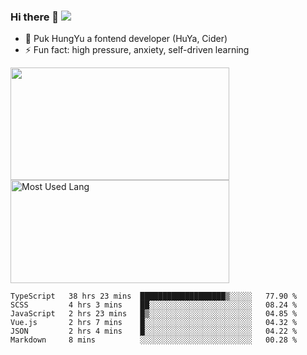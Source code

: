 ### Hi there 👋   ![](https://komarev.com/ghpvc/?username=trojan0523&color=ff69b4&label=PV+Since+2020-1-1)

 - 🔭 Puk HungYu a fontend developer (HuYa, Cider)
 - ⚡ Fun fact: high pressure, anxiety, self-driven learning 

 <img align="left" width="350px" height="180px" src="https://github-readme-stats.vercel.app/api?username=trojan0523&show_icons=true&icon_color=199861&count_private=true" />
 
 <img width="350px" height="165px" alt="Most Used Lang" src="https://github-readme-stats.vercel.app/api/top-langs/?username=trojan0523&layout=compact"/>
 

 <!--START_SECTION:waka-->

```text
TypeScript   38 hrs 23 mins  ███████████████████▒░░░░░   77.90 %
SCSS         4 hrs 3 mins    ██░░░░░░░░░░░░░░░░░░░░░░░   08.24 %
JavaScript   2 hrs 23 mins   █▒░░░░░░░░░░░░░░░░░░░░░░░   04.85 %
Vue.js       2 hrs 7 mins    █░░░░░░░░░░░░░░░░░░░░░░░░   04.32 %
JSON         2 hrs 4 mins    █░░░░░░░░░░░░░░░░░░░░░░░░   04.22 %
Markdown     8 mins          ░░░░░░░░░░░░░░░░░░░░░░░░░   00.28 %
```

<!--END_SECTION:waka-->

 
<!--
**Trojan0523/Trojan0523** is a ✨ _special_ ✨ repository because its `README.md` (this file) appears on your GitHub profile.

Here are some ideas to get you started:

- 👯 looking to collaborate on where? i don`t know
- 🤔 I’m looking for help with ...
- 💬 Ask me about ...
- 📫 How to reach me: ...
- 😄 Pronouns: ...
- ⚡ Fun fact: ...
![](https://komarev.com/ghpvc/?username=trojan0523)
-->
